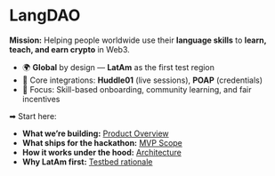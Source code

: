 # LangDAO

**Mission:** Helping people worldwide use their **language skills** to **learn, teach, and earn crypto** in Web3.

- 🌍 **Global** by design — **LatAm** as the first test region
- 🧩 Core integrations: **Huddle01** (live sessions), **POAP** (credentials)
- 🎯 Focus: Skill-based onboarding, community learning, and fair incentives

➡ Start here:

- **What we’re building:** [Product Overview](product/overview.md)
- **What ships for the hackathon:** [MVP Scope](product/scope-mvp.md)
- **How it works under the hood:** [Architecture](tech/architecture.md)
- **Why LatAm first:** [Testbed rationale](product/testbed-latam.md)
